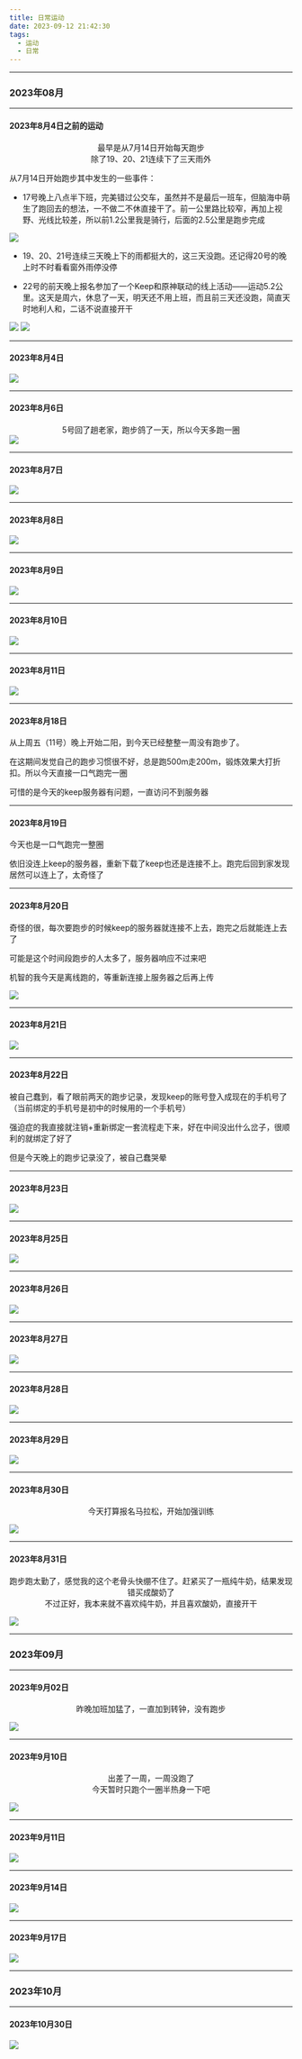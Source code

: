 ```yaml
---
title: 日常运动
date: 2023-09-12 21:42:30
tags: 
  - 运动
  - 日常
---
```


<link rel="stylesheet" href="/../css/base.css">
<link rel="stylesheet" href="/../css/center.css">
<link rel="stylesheet" href="/../css/images.css">


<!-- more -->


---

### 2023年08月


---

#### 2023年8月4日之前的运动


<center>最早是从7月14日开始每天跑步</center>
<center class="light">除了19、20、21连续下了三天雨外</center>
<!-- more -->

从7月14日开始跑步其中发生的一些事件：

- 17号晚上八点半下班，完美错过公交车，虽然并不是最后一班车，但脑海中萌生了跑回去的想法，一不做二不休直接干了。前一公里路比较窄，再加上视野、光线比较差，所以前1.2公里我是骑行，后面的2.5公里是跑步完成

<img class="half" src="/../images/exercise/2023-07-17.jpg"></img>

- 19、20、21号连续三天晚上下的雨都挺大的，这三天没跑。还记得20号的晚上时不时看看窗外雨停没停

- 22号的前天晚上报名参加了一个Keep和原神联动的线上活动——运动5.2公里。这天是周六，休息了一天，明天还不用上班，而且前三天还没跑，简直天时地利人和，二话不说直接开干
  
  
<div class="container">
    <img src="/../images/exercise/2023-07-22_view.jpg"></img>
    <img src="/../images/exercise/2023-07-22.jpg"></img>
</div>


---

#### 2023年8月4日

<!-- more -->
<img class="half" src="/../images/exercise/2023-08-04.jpg"></img>


---

#### 2023年8月6日


<center class="moderate">5号回了趟老家，跑步鸽了一天，所以今天多跑一圈</center>
<!-- more -->
<img class="half" src="/../images/exercise/2023-08-06.jpg"></img>


---

#### 2023年8月7日

<!-- more -->
<img class="half" src="/../images/exercise/2023-08-07.jpg"></img>


---

#### 2023年8月8日

<!-- more -->
<img class="half" src="/../images/exercise/2023-08-08.jpg"></img>


---

#### 2023年8月9日

<!-- more -->
<img class="half" src="/../images/exercise/2023-08-09.jpg"></img>


---

#### 2023年8月10日

<!-- more -->
<img class="half" src="/../images/exercise/2023-08-10.jpg"></img>


---

#### 2023年8月11日

<!-- more -->
<img class="half" src="/../images/exercise/2023-08-11.jpg"></img>


---

#### 2023年8月18日


从上周五（11号）晚上开始二阳，到今天已经整整一周没有跑步了。

在这期间发觉自己的跑步习惯很不好，总是跑500m走200m，锻炼效果大打折扣。所以今天直接一口气跑完一圈

可惜的是今天的keep服务器有问题，一直访问不到服务器


---

#### 2023年8月19日


今天也是一口气跑完一整圈

依旧没连上keep的服务器，重新下载了keep也还是连接不上。跑完后回到家发现居然可以连上了，太奇怪了


---

#### 2023年8月20日


奇怪的很，每次要跑步的时候keep的服务器就连接不上去，跑完之后就能连上去了

可能是这个时间段跑步的人太多了，服务器响应不过来吧

机智的我今天是离线跑的，等重新连接上服务器之后再上传

<!-- more -->

<img class="half" src="/../images/exercise/2023-08-20.jpg"></img>


---

#### 2023年8月21日




<!-- more -->

<img class="half" src="/../images/exercise/2023-08-21.jpg"></img>


---

#### 2023年8月22日


被自己蠢到，看了眼前两天的跑步记录，发现keep的账号登入成现在的手机号了（当前绑定的手机号是初中的时候用的一个手机号）

强迫症的我直接就注销+重新绑定一套流程走下来，好在中间没出什么岔子，很顺利的就绑定了好了

但是今天晚上的跑步记录没了，被自己蠢哭晕



---

#### 2023年8月23日




<!-- more -->

<img class="half" src="/../images/exercise/2023-08-23.jpg"></img>


---

#### 2023年8月25日




<!-- more -->

<img class="half" src="/../images/exercise/2023-08-25.jpg"></img>


---

#### 2023年8月26日




<!-- more -->

<img class="half" src="/../images/exercise/2023-08-26.jpg"></img>


---

#### 2023年8月27日




<!-- more -->

<img class="half" src="/../images/exercise/2023-08-27.jpg"></img>


---

#### 2023年8月28日




<!-- more -->

<img class="half" src="/../images/exercise/2023-08-28.jpg"></img>


---

#### 2023年8月29日




<!-- more -->

<img class="half" src="/../images/exercise/2023-08-29.jpg"></img>


---

#### 2023年8月30日


<center>今天打算报名马拉松，开始加强训练</center>

<img class="half" src="/../images/exercise/2023-08-30.jpg"></img>


---

#### 2023年8月31日


<center>跑步跑太勤了，感觉我的这个老骨头快绷不住了。赶紧买了一瓶纯牛奶，结果发现错买成酸奶了</center>

<center>不过正好，我本来就不喜欢纯牛奶，并且喜欢酸奶，直接开干</center>

<!-- more -->

<img class="half" src="/../images/exercise/2023-08-31.jpg"></img>


---

### 2023年09月


---

#### 2023年9月02日



<center>昨晚加班加猛了，一直加到转钟，没有跑步</center>


<!-- more -->

<img class="half" src="/../images/exercise/2023-09-02.jpg"></img>


---

#### 2023年9月10日



<center>出差了一周，一周没跑了</center>

<center>今天暂时只跑个一圈半热身一下吧</center>

<!-- more -->

<img class="half" src="/../images/exercise/2023-09-10.jpg"></img>


---

#### 2023年9月11日



<!-- more -->

<img class="half" src="/../images/exercise/2023-09-11.jpg"></img>


---

#### 2023年9月14日



<!-- more -->

<img class="half" src="/../images/exercise/2023-09-14.jpg"></img>


---

#### 2023年9月17日



<!-- more -->

<img class="half" src="/../images/exercise/2023-09-17.jpg"></img>


---

### 2023年10月


---

#### 2023年10月30日



<!-- more -->

<img class="half" src="/../images/exercise/2023-10-30.jpg"></img>
